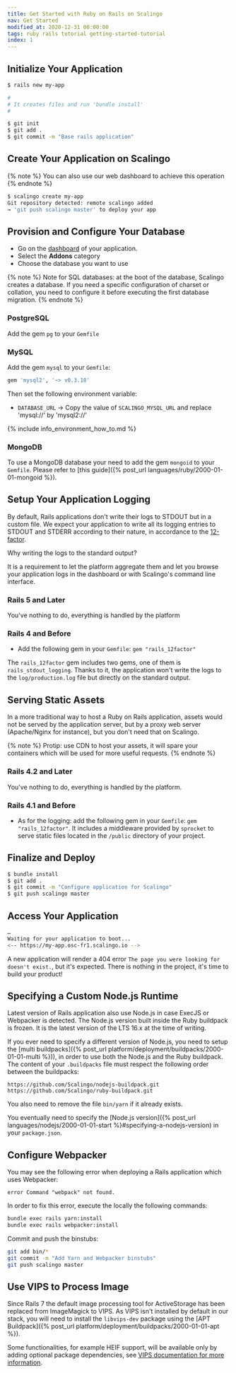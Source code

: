 ```yaml
---
title: Get Started with Ruby on Rails on Scalingo
nav: Get Started
modified_at: 2020-12-31 00:00:00
tags: ruby rails tutorial getting-started-tutorial
index: 1
---
```


## Initialize Your Application

```bash
$ rails new my-app

#
# It creates files and run 'bundle install'
#

$ git init
$ git add .
$ git commit -m "Base rails application"
```

## Create Your Application on Scalingo

{% note %}
You can also use our web dashboard to achieve this operation
{% endnote %}

```bash
$ scalingo create my-app
Git repository detected: remote scalingo added
→ 'git push scalingo master' to deploy your app
```

## Provision and Configure Your Database

* Go on the [dashboard](https://my.scalingo.com/apps) of your application.
* Select the __Addons__ category
* Choose the database you want to use

{% note %}
Note for SQL databases: at the boot of the database, Scalingo creates a database. If you need a specific configuration of charset or collation, you need to configure it before executing the first database migration.
{% endnote %}

### PostgreSQL

Add the gem `pg` to your `Gemfile`

### MySQL

Add the gem `mysql` to your `Gemfile`:

```ruby
gem 'mysql2', '~> v0.3.18'
```

Then set the following environment variable:

* `DATABASE_URL`
  → Copy the value of `SCALINGO_MYSQL_URL` and replace 'mysql://' by 'mysql2://'

{% include info_environment_how_to.md %}

### MongoDB

To use a MongoDB database your need to add the gem `mongoid` to your `Gemfile`.
Please refer to [this guide]({% post_url languages/ruby/2000-01-01-mongoid %}).

## Setup Your Application Logging

By default, Rails applications don't write their logs to STDOUT but in a custom
file. We expect your application to write all its logging entries to STDOUT
and STDERR according to their nature, in accordance to the
[12-factor](http://12factor.net).

Why writing the logs to the standard output?

It is a requirement to let the platform aggregate them and let you browse your
application logs in the dashboard or with Scalingo's command line interface.

### Rails 5 and Later

You've nothing to do, everything is handled by the platform

### Rails 4 and Before

* Add the following gem in your `Gemfile`: `gem "rails_12factor"`

The `rails_12factor` gem includes two gems, one of them is
`rails_stdout_logging`. Thanks to it, the application won't write the logs to
the `log/production.log` file but directly on the standard output.

## Serving Static Assets

In a more traditional way to host a Ruby on Rails application, assets would not
be served by the application server, but by a proxy web server (Apache/Nginx
for instance), but you don't need that on Scalingo.

{% note %}
Protip: use CDN to host your assets, it will spare your containers which will
be used for more useful requests.
{% endnote %}

### Rails 4.2 and Later

You've nothing to do, everything is handled by the platform.

### Rails 4.1 and Before

* As for the logging: add the following gem in your `Gemfile`: `gem "rails_12factor"`. It
includes a middleware provided by `sprocket` to serve static files located in
the `/public` directory of your project.

## Finalize and Deploy

```bash
$ bundle install
$ git add .
$ git commit -m "Configure application for Scalingo"
$ git push scalingo master
```

## Access Your Application

```bash
…
Waiting for your application to boot...
<-- https://my-app.osc-fr1.scalingo.io -->
```

A new application will render a 404 error `The page you were looking for doesn't exist.`,
but it's expected. There is nothing in the project, it's time to build your product!

## Specifying a Custom Node.js Runtime

Latest version of Rails application also use Node.js in case ExecJS or
Webpacker is detected. The Node.js version built inside the Ruby buildpack is
frozen. It is the latest version of the LTS 16.x at the time of writing.

If you ever need to specify a different version of Node.js, you need to setup
the [multi buildpacks]({% post_url
platform/deployment/buildpacks/2000-01-01-multi %})), in order to use both the Node.js and the Ruby buildpack. The content of your `.buildpacks` file must respect the following order between the buildpacks:

```text
https://github.com/Scalingo/nodejs-buildpack.git
https://github.com/Scalingo/ruby-buildpack.git
```

You also need to remove the file `bin/yarn` if it already exists.

You eventually need to specify the [Node.js version]({% post_url
languages/nodejs/2000-01-01-start %}#specifying-a-nodejs-version) in your `package.json`.

## Configure Webpacker

You may see the following error when deploying a Rails application which uses Webpacker:

```text
error Command "webpack" not found.
```

In order to fix this error, execute the locally the following commands:

```sh
bundle exec rails yarn:install
bundle exec rails webpacker:install
```

Commit and push the binstubs:

```sh
git add bin/*
git commit -m "Add Yarn and Webpacker binstubs"
git push scalingo master
```

## Use VIPS to Process Image

Since Rails 7 the default image processing tool for ActiveStorage has been replaced from ImageMagick to VIPS. As VIPS isn't installed by default in our stack, you will need to install the `libvips-dev` package using the [APT Buildpack]({% post_url
platform/deployment/buildpacks/2000-01-01-apt %}).

Some functionalities, for example HEIF support, will be available only by adding optional package dependencies, see [VIPS documentation for more information](https://github.com/libvips/libvips#optional-dependencies).
